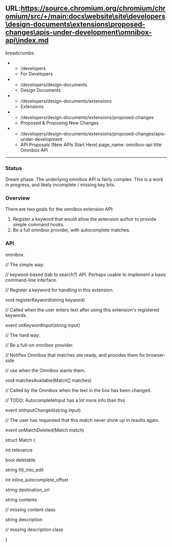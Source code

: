 URL:https://source.chromium.org/chromium/chromium/src/+/main:docs\website\site\developers\design-documents\extensions\proposed-changes\apis-under-development\omnibox-api\index.md
---
breadcrumbs:
- - /developers
  - For Developers
- - /developers/design-documents
  - Design Documents
- - /developers/design-documents/extensions
  - Extensions
- - /developers/design-documents/extensions/proposed-changes
  - Proposed & Proposing New Changes
- - /developers/design-documents/extensions/proposed-changes/apis-under-development
  - API Proposals (New APIs Start Here)
page_name: omnibox-api
title: Omnibox API
---

### Status

Dream phase. The underlying omnibox API is fairly complex. This is a work in
progress, and likely incomplete / missing key bits.

### Overview

There are two goals for the omnibox extension API:

1.  Register a keyword that would allow the extension author to provide
            simple command hooks.
2.  Be a full omnibox provider, with autocomplete matches.

### API

omnibox.

// The simple way:

// keyword-based (tab to search?) API. Perhaps usable to implement a basic
command-line interface.

// Register a keyword for handling in this extension.

void registerKeyword(string keyword)

// Called when the user enters text after using this extension's registered
keywords.

event onKeywordInput(string input)

// The hard way:

// Be a full-on omnibox provider.

// Notifies Omnibox that matches are ready, and provides them for browser-side

// use when the Omnibox wants them.

void matchesAvailable(Match\[\] matches)

// Called by the Omnibox when the text in the box has been changed.

// TODO: AutocompleteInput has a lot more info than this

event onInputChanged(string input)

// The user has requested that this match never show up in results again.

event onMatchDeleted(Match match)

struct Match {

int relevance

bool deletable

string fill_into_edit

int inline_autocomplete_offset

string destination_url

string contents

// missing content class

string description

// missing description class

}
